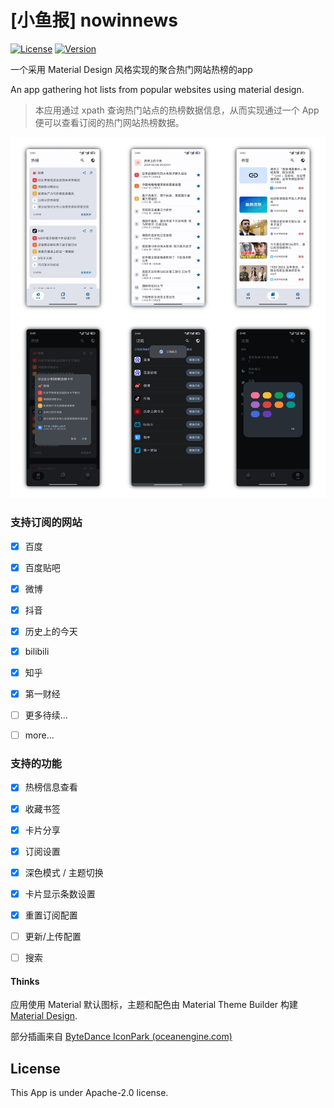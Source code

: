 # [小鱼报] nowinnews

[![License](https://img.shields.io/github/license/qcuncle/nowinnews)](LICENSE)
[![Version](https://img.shields.io/github/v/release/qcuncle/nowinnews?include_prereleases)](https://github.com/qcuncle/nowinnews/releases)

一个采用 Material Design 风格实现的聚合热门网站热榜的app

An app gathering hot lists from popular websites using material design.

>  本应用通过 xpath 查询热门站点的热榜数据信息，从而实现通过一个 App 便可以查看订阅的热门网站热榜数据。



![Example](assets/screenshot.jpeg)



### 支持订阅的网站

- [x] 百度
- [x] 百度贴吧
- [x] 微博
- [x] 抖音
- [x] 历史上的今天
- [x] bilibili
- [x] 知乎
- [x] 第一财经
- [ ] 更多待续...
- [ ] more...



### 支持的功能

- [x] 热榜信息查看
- [x] 收藏书签
- [x] 卡片分享
- [x] 订阅设置
- [x] 深色模式 / 主题切换
- [x] 卡片显示条数设置
- [x] 重置订阅配置
- [ ] 更新/上传配置
- [ ] 搜索



#### Thinks

应用使用 Material 默认图标，主题和配色由 Material Theme Builder 构建 [Material Design](https://m3.material.io/theme-builder#/custom).

部分插画来自 [ByteDance IconPark (oceanengine.com)](https://iconpark.oceanengine.com/home)



## License

This App is under Apache-2.0 license.
